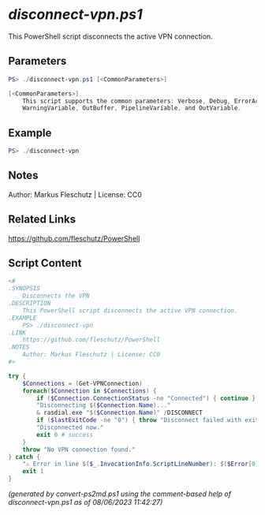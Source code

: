 *disconnect-vpn.ps1*
================

This PowerShell script disconnects the active VPN connection.

Parameters
----------
```powershell
PS> ./disconnect-vpn.ps1 [<CommonParameters>]

[<CommonParameters>]
    This script supports the common parameters: Verbose, Debug, ErrorAction, ErrorVariable, WarningAction, 
    WarningVariable, OutBuffer, PipelineVariable, and OutVariable.
```

Example
-------
```powershell
PS> ./disconnect-vpn

```

Notes
-----
Author: Markus Fleschutz | License: CC0

Related Links
-------------
https://github.com/fleschutz/PowerShell

Script Content
--------------
```powershell
<#
.SYNOPSIS
	Disconnects the VPN
.DESCRIPTION
	This PowerShell script disconnects the active VPN connection.
.EXAMPLE
	PS> ./disconnect-vpn
.LINK
	https://github.com/fleschutz/PowerShell
.NOTES
	Author: Markus Fleschutz | License: CC0
#>

try {
	$Connections = (Get-VPNConnection)
	foreach($Connection in $Connections) {
		if ($Connection.ConnectionStatus -ne "Connected") { continue }
		"Disconnecting $($Connection.Name)..."
		& rasdial.exe "$($Connection.Name)" /DISCONNECT
		if ($lastExitCode -ne "0") { throw "Disconnect failed with exit code $lastExitCode" }
		"Disconnected now."
		exit 0 # success
	}
	throw "No VPN connection found."
} catch {
	"⚠️ Error in line $($_.InvocationInfo.ScriptLineNumber): $($Error[0])"
	exit 1
}
```

*(generated by convert-ps2md.ps1 using the comment-based help of disconnect-vpn.ps1 as of 08/06/2023 11:42:27)*
